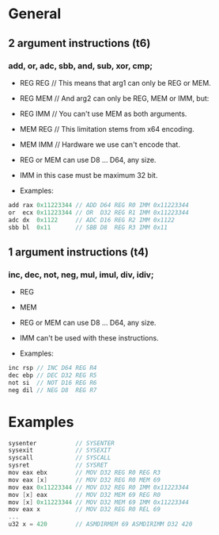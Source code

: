 # General

## 2 argument instructions (t6)

### add, or, adc, sbb, and, sub, xor, cmp;

- REG REG // This means that arg1 can only be REG or MEM.
- REG MEM // And arg2 can only be REG, MEM or IMM, but:
- REG IMM // You can't use MEM as both arguments.
- MEM REG // This limitation stems from x64 encoding.
- MEM IMM // Hardware we use can't encode that.

- REG or MEM can use D8 ... D64, any size.
- IMM in this case must be maximum 32 bit.
- Examples:

```c
add rax 0x11223344 // ADD D64 REG R0 IMM 0x11223344
or  ecx 0x11223344 // OR  D32 REG R1 IMM 0x11223344
adc dx  0x1122     // ADC D16 REG R2 IMM 0x1122
sbb bl  0x11       // SBB D8  REG R3 IMM 0x11
```

## 1 argument instructions (t4)

### inc, dec, not, neg, mul, imul, div, idiv;

- REG
- MEM

- REG or MEM can use D8 ... D64, any size.
- IMM can't be used with these instructions.
- Examples:

```c
inc rsp // INC D64 REG R4
dec ebp // DEC D32 REG R5
not si  // NOT D16 REG R6
neg dil // NEG D8  REG R7
```

# Examples

```c
sysenter           // SYSENTER
sysexit            // SYSEXIT
syscall            // SYSCALL
sysret             // SYSRET
mov eax ebx        // MOV D32 REG R0 REG R3
mov eax [x]        // MOV D32 REG R0 MEM 69
mov eax 0x11223344 // MOV D32 REG R0 IMM 0x11223344
mov [x] eax        // MOV D32 MEM 69 REG R0
mov [x] 0x11223344 // MOV D32 MEM 69 IMM 0x11223344
mov eax x          // MOV D32 REG R0 REL 69
...
u32 x = 420        // ASMDIRMEM 69 ASMDIRIMM D32 420
```
